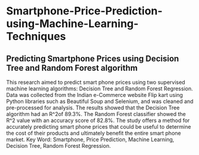 # Smartphone-Price-Prediction-using-Machine-Learning-Techniques
## Predicting Smartphone Prices using Decision Tree and Random Forest algorithm

This research aimed to predict smart phone prices using two supervised machine learning algorithms: Decision Tree and Random Forest Regression. Data was collected from the Indian e-Commerce website Flip kart using Python libraries such as Beautiful Soup and Selenium, and was cleaned and pre-processed for analysis. The results showed that the Decision Tree algorithm had an R^2of 89.3%. The Random Forest classifier showed the R^2 value with an accuracy score of 82.8%. The study offers a method for accurately predicting smart phone prices that could be useful to determine the cost of their products and ultimately benefit the entire smart phone market. Key Word: Smartphone, Price Prediction, Machine Learning, Decision Tree, Random Forest Regression.
